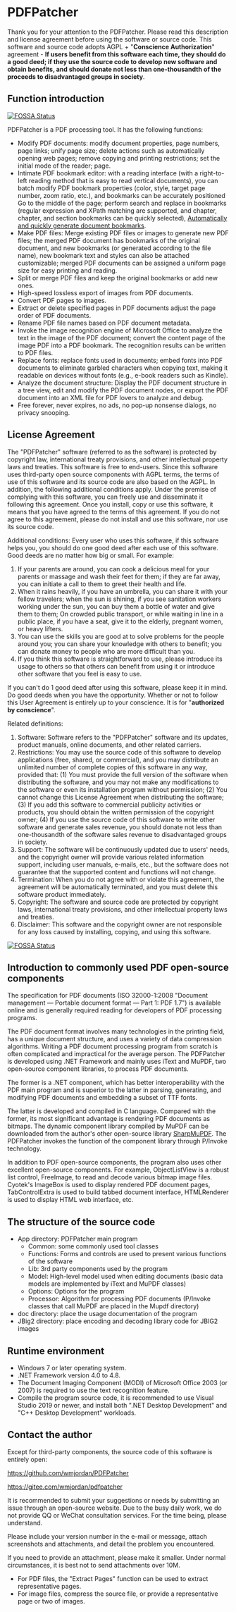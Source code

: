 # PDFPatcher

Thank you for your attention to the PDFPatcher. Please read this description and license agreement before using the software or source code. This software and source code adopts AGPL + "**Conscience Authorization**" agreement - **If users benefit from this software each time, they should do a good deed; if they use the source code to develop new software and obtain benefits, and should donate not less than one-thousandth of the proceeds to disadvantaged groups in society**.

## Function introduction
[![FOSSA Status](https://app.fossa.com/api/projects/git%2Bgithub.com%2Fcalcitem%2FPDFPatcher.svg?type=shield)](https://app.fossa.com/projects/git%2Bgithub.com%2Fcalcitem%2FPDFPatcher?ref=badge_shield)


PDFPatcher is a PDF processing tool. It has the following functions:

- Modify PDF documents: modify document properties, page numbers, page links; unify page size; delete actions such as automatically opening web pages; remove copying and printing restrictions; set the initial mode of the reader; page.
- Intimate PDF bookmark editor: with a reading interface (with a right-to-left reading method that is easy to read vertical documents), you can batch modify PDF bookmark properties (color, style, target page number, zoom ratio, etc.), and bookmarks can be accurately positioned Go to the middle of the page; perform search and replace in bookmarks (regular expression and XPath matching are supported, and chapter, chapter, and section bookmarks can be quickly selected), [Automatically and quickly generate document bookmarks](https://www.cnblogs.com/pdfpatcher/p/8452025.html).
- Make PDF files: Merge existing PDF files or images to generate new PDF files; the merged PDF document has bookmarks of the original document, and new bookmarks (or generated according to the file name), new bookmark text and styles can also be attached customizable; merged PDF documents can be assigned a uniform page size for easy printing and reading.
- Split or merge PDF files and keep the original bookmarks or add new ones.
- High-speed lossless export of images from PDF documents.
- Convert PDF pages to images.
- Extract or delete specified pages in PDF documents adjust the page order of PDF documents.
- Rename PDF file names based on PDF document metadata.
- Invoke the image recognition engine of Microsoft Office to analyze the text in the image of the PDF document; convert the content page of the image PDF into a PDF bookmark. The recognition results can be written to PDF files.
- Replace fonts: replace fonts used in documents; embed fonts into PDF documents to eliminate garbled characters when copying text, making it readable on devices without fonts (e.g., e-book readers such as Kindle).
- Analyze the document structure: Display the PDF document structure in a tree view, edit and modify the PDF document nodes, or export the PDF document into an XML file for PDF lovers to analyze and debug.
- Free forever, never expires, no ads, no pop-up nonsense dialogs, no privacy snooping.

## License Agreement

The "PDFPatcher" software (referred to as the software) is protected by copyright law, international treaty provisions, and other intellectual property laws and treaties.
This software is free to end-users. Since this software uses third-party open source components with AGPL terms, the terms of use of this software and its source code are also based on the AGPL. In addition, the following additional conditions apply. Under the premise of complying with this software, you can freely use and disseminate it following this agreement. Once you install, copy or use this software, it means that you have agreed to the terms of this agreement. If you do not agree to this agreement, please do not install and use this software, nor use its source code.

Additional conditions:
Every user who uses this software, if this software helps you, you should do one good deed after each use of this software. Good deeds are no matter how big or small. For example:

1. If your parents are around, you can cook a delicious meal for your parents or massage and wash their feet for them; if they are far away, you can initiate a call to them to greet their health and life.
2. When it rains heavily, if you have an umbrella, you can share it with your fellow travelers; when the sun is shining, if you see sanitation workers working under the sun, you can buy them a bottle of water and give them to them; On crowded public transport, or while waiting in line in a public place, if you have a seat, give it to the elderly, pregnant women, or heavy lifters.
3. You can use the skills you are good at to solve problems for the people around you; you can share your knowledge with others to benefit; you can donate money to people who are more difficult than you.
4. If you think this software is straightforward to use, please introduce its usage to others so that others can benefit from using it or introduce other software that you feel is easy to use.

If you can't do 1 good deed after using this software, please keep it in mind. Do good deeds when you have the opportunity. Whether or not to follow this User Agreement is entirely up to your conscience. It is for "**authorized by conscience**".

Related definitions:

1. Software: Software refers to the "PDFPatcher" software and its updates, product manuals, online documents, and other related carriers.
2. Restrictions: You may use the source code of this software to develop applications (free, shared, or commercial), and you may distribute an unlimited number of complete copies of this software in any way, provided that:
(1) You must provide the full version of the software when distributing the software, and you may not make any modifications to the software or even its installation program without permission;
(2) You cannot change this License Agreement when distributing the software;
(3) If you add this software to commercial publicity activities or products, you should obtain the written permission of the copyright owner;
(4) If you use the source code of this software to write other software and generate sales revenue, you should donate not less than one-thousandth of the software sales revenue to disadvantaged groups in society.
3. Support: The software will be continuously updated due to users' needs, and the copyright owner will provide various related information support, including user manuals, e-mails, etc., but the software does not guarantee that the supported content and functions will not change.
4. Termination: When you do not agree with or violate this agreement, the agreement will be automatically terminated, and you must delete this software product immediately.
5. Copyright: The software and source code are protected by copyright laws, international treaty provisions, and other intellectual property laws and treaties.
6. Disclaimer: This software and the copyright owner are not responsible for any loss caused by installing, copying, and using this software.


[![FOSSA Status](https://app.fossa.com/api/projects/git%2Bgithub.com%2Fcalcitem%2FPDFPatcher.svg?type=large)](https://app.fossa.com/projects/git%2Bgithub.com%2Fcalcitem%2FPDFPatcher?ref=badge_large)

## Introduction to commonly used PDF open-source components

The specification for PDF documents (ISO 32000-1:2008 "Document management — Portable document format — Part 1: PDF 1.7") is available online and is generally required reading for developers of PDF processing programs.

The PDF document format involves many technologies in the printing field, has a unique document structure, and uses a variety of data compression algorithms. Writing a PDF document processing program from scratch is often complicated and impractical for the average person. The PDFPatcher is developed using .NET Framework and mainly uses iText and MuPDF, two open-source component libraries, to process PDF documents.

The former is a .NET component, which has better interoperability with the PDF main program and is superior to the latter in parsing, generating, and modifying PDF documents and embedding a subset of TTF fonts.

The latter is developed and compiled in C language. Compared with the former, its most significant advantage is rendering PDF documents as bitmaps. The dynamic component library compiled by MuPDF can be downloaded from the author's other open-source library [SharpMuPDF](https://github.com/wmjordan/SharpMuPDF). The PDFPatcher invokes the function of the component library through P/Invoke technology.

In addition to PDF open-source components, the program also uses other excellent open-source components. For example, ObjectListView is a robust list control, FreeImage, to read and decode various bitmap image files. Cyotek's ImageBox is used to display rendered PDF document pages, TabControlExtra is used to build tabbed document interface, HTMLRenderer is used to display HTML web interface, etc.

## The structure of the source code

- App directory: PDFPatcher main program
  - Common: some commonly used tool classes
  - Functions: Forms and controls are used to present various functions of the software
  - Lib: 3rd party components used by the program
  - Model: High-level model used when editing documents (basic data models are implemented by iText and MuPDF classes)
  - Options: Options for the program
  - Processor: Algorithm for processing PDF documents (P/Invoke classes that call MuPDF are placed in the Mupdf directory)
- doc directory: place the usage documentation of the program
- JBig2 directory: place encoding and decoding library code for JBIG2 images

## Runtime environment

- Windows 7 or later operating system.
- .NET Framework version 4.0 to 4.8.
- The Document Imaging Component (MODI) of Microsoft Office 2003 (or 2007) is required to use the text recognition feature.
- Compile the program source code, it is recommended to use Visual Studio 2019 or newer, and install both ".NET Desktop Development" and "C++ Desktop Development" workloads.

## Contact the author

Except for third-party components, the source code of this software is entirely open:

<https://github.com/wmjordan/PDFPatcher>

<https://gitee.com/wmjordan/pdfpatcher>

It is recommended to submit your suggestions or needs by submitting an issue through an open-source website. Due to the busy daily work, we do not provide QQ or WeChat consultation services. For the time being, please understand.

Please include your version number in the e-mail or message, attach screenshots and attachments, and detail the problem you encountered.

If you need to provide an attachment, please make it smaller. Under normal circumstances, it is best not to send attachments over 10M.

- For PDF files, the "Extract Pages" function can be used to extract representative pages.
- For image files, compress the source file, or provide a representative page or two of images.